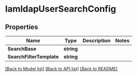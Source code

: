 # IamldapUserSearchConfig

## Properties

Name | Type | Description | Notes
------------ | ------------- | ------------- | -------------
**SearchBase** | **string** |  | 
**SearchFilterTemplate** | **string** |  | 

[[Back to Model list]](../README.md#documentation-for-models) [[Back to API list]](../README.md#documentation-for-api-endpoints) [[Back to README]](../README.md)


